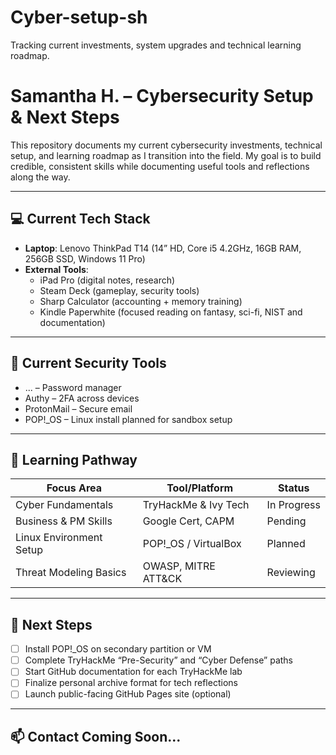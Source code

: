 # Cyber-setup-sh
Tracking current investments, system upgrades and technical learning roadmap. 
# Samantha H. – Cybersecurity Setup & Next Steps

This repository documents my current cybersecurity investments, technical setup, and learning roadmap as I transition into the field. My goal is to build credible, consistent skills while documenting useful tools and reflections along the way.

---

## 💻 Current Tech Stack

- **Laptop**: Lenovo ThinkPad T14 (14” HD, Core i5 4.2GHz, 16GB RAM, 256GB SSD, Windows 11 Pro)
- **External Tools**:
  - iPad Pro (digital notes, research)
  - Steam Deck (gameplay, security tools)
  - Sharp Calculator (accounting + memory training)
  - Kindle Paperwhite (focused reading on fantasy, sci-fi, NIST and documentation)

---

## 🔐 Current Security Tools

- ... – Password manager
- Authy – 2FA across devices
- ProtonMail – Secure email
- POP!_OS – Linux install planned for sandbox setup

---

## 🧭 Learning Pathway

| Focus Area              | Tool/Platform        | Status      |
|-------------------------|----------------------|-------------|
| Cyber Fundamentals      | TryHackMe & Ivy Tech  | In Progress |
| Business & PM Skills    | Google Cert, CAPM     | Pending     |
| Linux Environment Setup | POP!_OS / VirtualBox  | Planned     |
| Threat Modeling Basics  | OWASP, MITRE ATT&CK   | Reviewing   |

---

## 📌 Next Steps

- [ ] Install POP!_OS on secondary partition or VM
- [ ] Complete TryHackMe “Pre-Security” and “Cyber Defense” paths
- [ ] Start GitHub documentation for each TryHackMe lab
- [ ] Finalize personal archive format for tech reflections
- [ ] Launch public-facing GitHub Pages site (optional)

---

## 📫 Contact Coming Soon...
